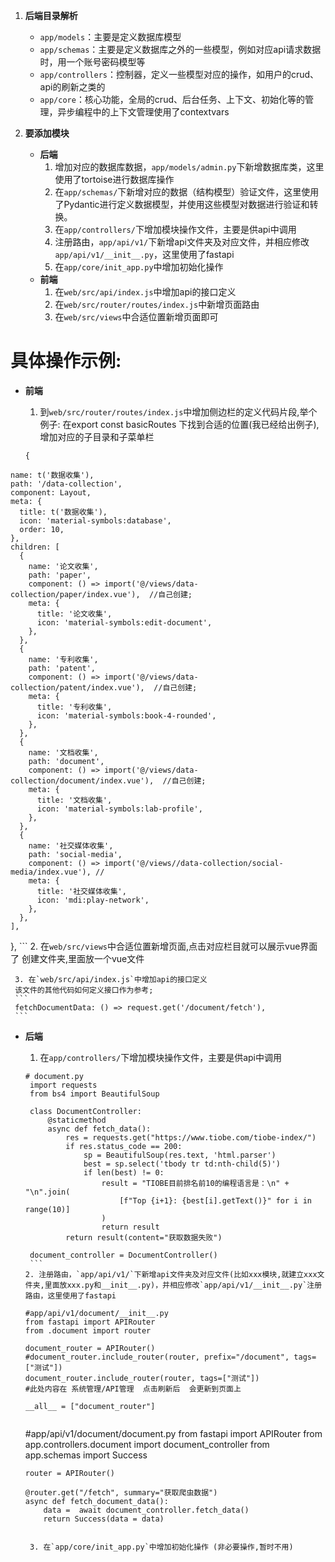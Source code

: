 1. **后端目录解析**
   - `app/models`：主要是定义数据库模型
   - `app/schemas`：主要是定义数据库之外的一些模型，例如对应api请求数据时，用一个账号密码模型等
   - `app/controllers`：控制器，定义一些模型对应的操作，如用户的crud、api的刷新之类的
   - `app/core`：核心功能，全局的crud、后台任务、上下文、初始化等的管理，异步编程中的上下文管理使用了contextvars


2. **要添加模块**
   - **后端**
     1. 增加对应的数据库数据，`app/models/admin.py`下新增数据库类，这里使用了tortoise进行数据库操作
     2. 在`app/schemas/`下新增对应的数据（结构模型）验证文件，这里使用了Pydantic进行定义数据模型，并使用这些模型对数据进行验证和转换。
     3. 在`app/controllers/`下增加模块操作文件，主要是供api中调用
     4. 注册路由，`app/api/v1/`下新增api文件夹及对应文件，并相应修改`app/api/v1/__init__.py`，这里使用了fastapi
     5. 在`app/core/init_app.py`中增加初始化操作
   - **前端**
     1. 在`web/src/api/index.js`中增加api的接口定义
     2. 在`web/src/router/routes/index.js`中新增页面路由
     3. 在`web/src/views`中合适位置新增页面即可



# 具体操作示例:
   - **前端**

     1. 到`web/src/router/routes/index.js`中增加侧边栏的定义代码片段,举个例子:
     在export const basicRoutes 下找到合适的位置(我已经给出例子),增加对应的子目录和子菜单栏
     ```
     {
    name: t('数据收集'), 
    path: '/data-collection',
    component: Layout,
    meta: {
      title: t('数据收集'),
      icon: 'material-symbols:database',
      order: 10,
    },
    children: [
      {
        name: '论文收集',
        path: 'paper',
        component: () => import('@/views/data-collection/paper/index.vue'),  //自己创建;
        meta: {
          title: '论文收集',
          icon: 'material-symbols:edit-document',
        },
      },
      {
        name: '专利收集',
        path: 'patent',
        component: () => import('@/views/data-collection/patent/index.vue'),  //自己创建;
        meta: {
          title: '专利收集',
          icon: 'material-symbols:book-4-rounded',
        },
      },
      {
        name: '文档收集',
        path: 'document',
        component: () => import('@/views/data-collection/document/index.vue'),  //自己创建;
        meta: {
          title: '文档收集',
          icon: 'material-symbols:lab-profile',
        },
      },
      {
        name: '社交媒体收集',
        path: 'social-media',
        component: () => import('@/views//data-collection/social-media/index.vue'), //
        meta: {
          title: '社交媒体收集',
          icon: 'mdi:play-network',
        },
      },
    ],
  },
      ```
     2. 在`web/src/views`中合适位置新增页面,点击对应栏目就可以展示vue界面了
      创建文件夹,里面放一个vue文件

     3. 在`web/src/api/index.js`中增加api的接口定义
     该文件的其他代码如何定义接口作为参考;
     ```
     fetchDocumentData: () => request.get('/document/fetch'),
     ```
- **后端**
     1. 在`app/controllers/`下增加模块操作文件，主要是供api中调用
     ```
     # document.py
      import requests
      from bs4 import BeautifulSoup

      class DocumentController:
          @staticmethod
          async def fetch_data():
              res = requests.get("https://www.tiobe.com/tiobe-index/")
              if res.status_code == 200:
                  sp = BeautifulSoup(res.text, 'html.parser')
                  best = sp.select('tbody tr td:nth-child(5)')
                  if len(best) != 0:
                      result = "TIOBE目前排名前10的编程语言是：\n" + "\n".join(
                          [f"Top {i+1}: {best[i].getText()}" for i in range(10)]
                      )
                      return result
              return result(content="获取数据失败")

      document_controller = DocumentController()
      ```
     2. 注册路由，`app/api/v1/`下新增api文件夹及对应文件(比如xxx模块,就建立xxx文件夹,里面放xxx.py和__init__.py)，并相应修改`app/api/v1/__init__.py`注册路由，这里使用了fastapi
     ```
      #app/api/v1/document/__init__.py
      from fastapi import APIRouter
      from .document import router

      document_router = APIRouter()
      #document_router.include_router(router, prefix="/document", tags=["测试"])
      document_router.include_router(router, tags=["测试"])
      #此处内容在 系统管理/API管理  点击刷新后  会更新到页面上

      __all__ = ["document_router"]
     ```

     ```
     #app/api/v1/document/document.py
      from fastapi import APIRouter
      from app.controllers.document import document_controller
      from app.schemas import Success

      router = APIRouter()

      @router.get("/fetch", summary="获取爬虫数据")
      async def fetch_document_data():
          data =  await document_controller.fetch_data()
          return Success(data = data) 
    ```

     3. 在`app/core/init_app.py`中增加初始化操作 (非必要操作,暂时不用)




